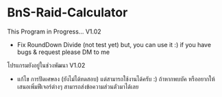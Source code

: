 # BnS-Raid-Calculator
This Program in Progress...
V1.02
- Fix RoundDown Divide (not test yet)
but, you can use it :)
if you have bugs & request please DM to me

โปรแกรมยังอยู่ในช่วงพัฒนา
V1.02
- แก้ไข การปัดเศษลง (ยังไม่ได้ทดสอบ)
แต่สามารถใช้งานได้ครับ :)
ถ้าหากพบบัค หรืออยากให้เสนอเพิ่มฟีเจอร์ต่างๆ สามารถส่งข้อความส่วนตัวมาได้เลย
